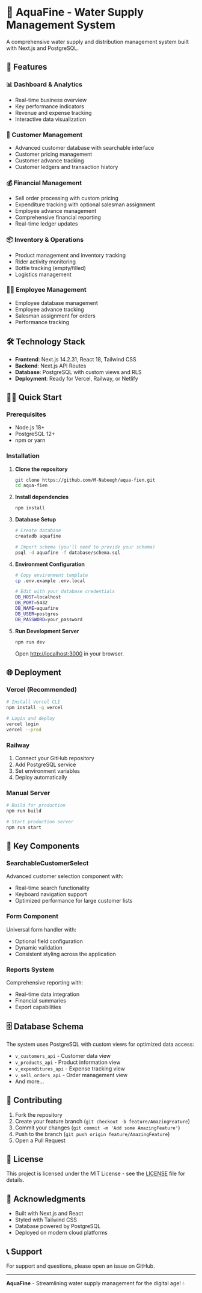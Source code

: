 # 🌊 AquaFine - Water Supply Management System

A comprehensive water supply and distribution management system built with Next.js and PostgreSQL.

## 🚀 Features

### 📊 Dashboard & Analytics
- Real-time business overview
- Key performance indicators
- Revenue and expense tracking
- Interactive data visualization

### 👥 Customer Management
- Advanced customer database with searchable interface
- Customer pricing management
- Customer advance tracking
- Customer ledgers and transaction history

### 💰 Financial Management
- Sell order processing with custom pricing
- Expenditure tracking with optional salesman assignment
- Employee advance management
- Comprehensive financial reporting
- Real-time ledger updates

### 📦 Inventory & Operations
- Product management and inventory tracking
- Rider activity monitoring
- Bottle tracking (empty/filled)
- Logistics management

### 👨‍💼 Employee Management
- Employee database management
- Employee advance tracking
- Salesman assignment for orders
- Performance tracking

## 🛠️ Technology Stack

- **Frontend**: Next.js 14.2.31, React 18, Tailwind CSS
- **Backend**: Next.js API Routes
- **Database**: PostgreSQL with custom views and RLS
- **Deployment**: Ready for Vercel, Railway, or Netlify

## 🏃‍♂️ Quick Start

### Prerequisites
- Node.js 18+ 
- PostgreSQL 12+
- npm or yarn

### Installation

1. **Clone the repository**
   ```bash
   git clone https://github.com/M-Nabeegh/aqua-fien.git
   cd aqua-fien
   ```

2. **Install dependencies**
   ```bash
   npm install
   ```

3. **Database Setup**
   ```bash
   # Create database
   createdb aquafine
   
   # Import schema (you'll need to provide your schema)
   psql -d aquafine -f database/schema.sql
   ```

4. **Environment Configuration**
   ```bash
   # Copy environment template
   cp .env.example .env.local
   
   # Edit with your database credentials
   DB_HOST=localhost
   DB_PORT=5432
   DB_NAME=aquafine
   DB_USER=postgres
   DB_PASSWORD=your_password
   ```

5. **Run Development Server**
   ```bash
   npm run dev
   ```

   Open [http://localhost:3000](http://localhost:3000) in your browser.

## 🌐 Deployment

### Vercel (Recommended)
```bash
# Install Vercel CLI
npm install -g vercel

# Login and deploy
vercel login
vercel --prod
```

### Railway
1. Connect your GitHub repository
2. Add PostgreSQL service
3. Set environment variables
4. Deploy automatically

### Manual Server
```bash
# Build for production
npm run build

# Start production server
npm run start
```

## 📱 Key Components

### SearchableCustomerSelect
Advanced customer selection component with:
- Real-time search functionality
- Keyboard navigation support
- Optimized performance for large customer lists

### Form Component
Universal form handler with:
- Optional field configuration
- Dynamic validation
- Consistent styling across the application

### Reports System
Comprehensive reporting with:
- Real-time data integration
- Financial summaries
- Export capabilities

## 🗄️ Database Schema

The system uses PostgreSQL with custom views for optimized data access:
- `v_customers_api` - Customer data view
- `v_products_api` - Product information view
- `v_expenditures_api` - Expense tracking view
- `v_sell_orders_api` - Order management view
- And more...

## 🤝 Contributing

1. Fork the repository
2. Create your feature branch (`git checkout -b feature/AmazingFeature`)
3. Commit your changes (`git commit -m 'Add some AmazingFeature'`)
4. Push to the branch (`git push origin feature/AmazingFeature`)
5. Open a Pull Request

## 📝 License

This project is licensed under the MIT License - see the [LICENSE](LICENSE) file for details.

## 🙏 Acknowledgments

- Built with Next.js and React
- Styled with Tailwind CSS
- Database powered by PostgreSQL
- Deployed on modern cloud platforms

## 📞 Support

For support and questions, please open an issue on GitHub.

---

**AquaFine** - Streamlining water supply management for the digital age! 💧
